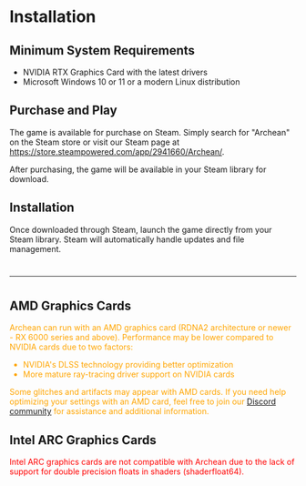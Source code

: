 # Installation
## Minimum System Requirements
- NVIDIA RTX Graphics Card with the latest drivers
- Microsoft Windows 10 or 11 or a modern Linux distribution

## Purchase and Play
The game is available for purchase on Steam. Simply search for "Archean" on the Steam store or visit our Steam page at <https://store.steampowered.com/app/2941660/Archean/>. 

After purchasing, the game will be available in your Steam library for download.

## Installation
Once downloaded through Steam, launch the game directly from your Steam library. Steam will automatically handle updates and file management.
#
#
---
#
#
## AMD Graphics Cards
<font color="orange">
Archean can run with an AMD graphics card (RDNA2 architecture or newer - RX 6000 series and above). Performance may be lower compared to NVIDIA cards due to two factors:

- NVIDIA's DLSS technology providing better optimization
- More mature ray-tracing driver support on NVIDIA cards

Some glitches and artifacts may appear with AMD cards. If you need help optimizing your settings with an AMD card, feel free to join our [Discord community](https://discord.gg/GeuskE6CmF) for assistance and additional information.
</font>

## Intel ARC Graphics Cards
<font color="red">
Intel ARC graphics cards are not compatible with Archean due to the lack of support for double precision floats in shaders (shaderfloat64).
</font>